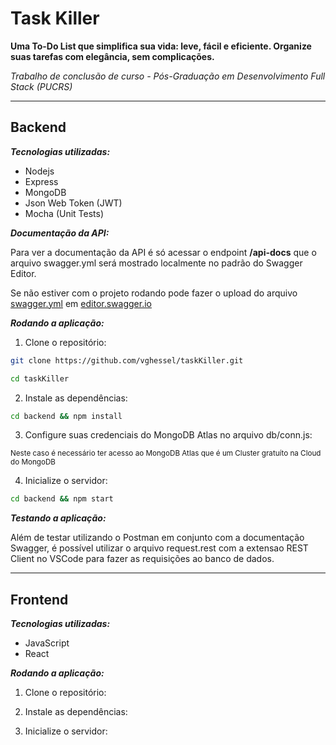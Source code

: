 # Task Killer

**Uma To-Do List que simplifica sua vida: leve, fácil e eficiente. Organize suas tarefas com elegância, sem complicações.**

*Trabalho de conclusão de curso - Pós-Graduação em Desenvolvimento Full Stack (PUCRS)*

---
## Backend
***Tecnologias utilizadas:***
* Nodejs
* Express
* MongoDB
* Json Web Token (JWT)
* Mocha (Unit Tests)

***Documentação da API:***

Para ver a documentação da API é só acessar o endpoint **/api-docs** que o arquivo swagger.yml será mostrado localmente no padrão do Swagger Editor.

Se não estiver com o projeto rodando pode fazer o upload do arquivo [swagger.yml](backend/swagger.yml) em [editor.swagger.io](https://editor.swagger.io/)


***Rodando a aplicação:***
1. Clone o repositório:

```bash
git clone https://github.com/vghessel/taskKiller.git
```

```bash
cd taskKiller
```

2. Instale as dependências:

```bash
cd backend && npm install
```

3. Configure suas credenciais do MongoDB Atlas no arquivo db/conn.js:

<sub>Neste caso é necessário ter acesso ao MongoDB Atlas que é um Cluster gratuíto na Cloud do MongoDB</sub>

4. Inicialize o servidor:

```bash
cd backend && npm start
```

***Testando a aplicação:***

Além de testar utilizando o Postman em conjunto com a documentação Swagger, é possível utilizar o arquivo request.rest com a extensao REST Client no VSCode para fazer as requisições ao banco de dados.

---
## Frontend

***Tecnologias utilizadas:***
* JavaScript
* React


***Rodando a aplicação:***
1. Clone o repositório:


2. Instale as dependências:
    

3. Inicialize o servidor:

